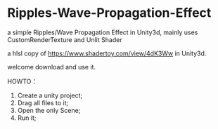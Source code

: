 # Ripples-Wave-Propagation-Effect
a simple Ripples/Wave Propagation Effect in Unity3d, mainly uses CustomRenderTexture and Unlit Shader

a hlsl copy of https://www.shadertoy.com/view/4dK3Ww in Unity3d.

welcome download and use it.

HOWTO：
1. Create a unity project;
2. Drag all files to it;
3. Open the only Scene;
4. Run it;
